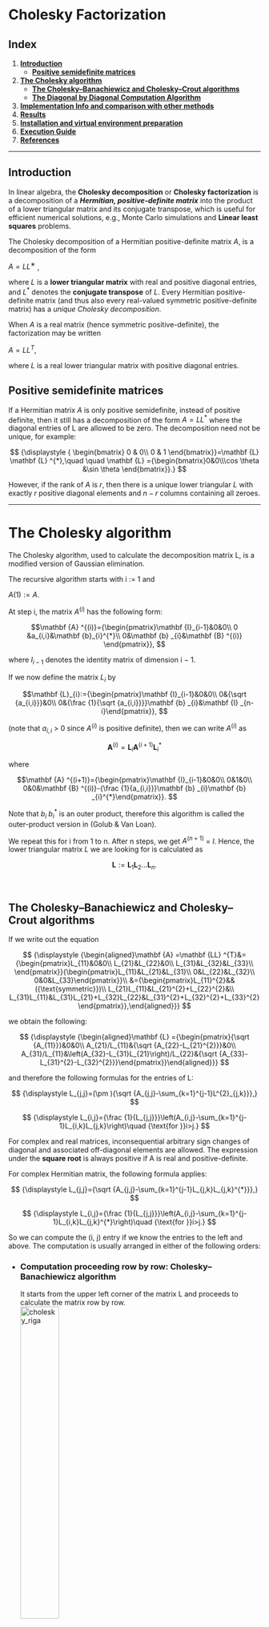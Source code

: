 # **Cholesky Factorization**

## **Index**

1. [**Introduction**](#introduction)
   - [**Positive semidefinite matrices**](#positive-semidefinite-matrices)
2. [**The Cholesky algorithm**](#the-cholesky-algorithm)
   - [**The Cholesky–Banachiewicz and Cholesky–Crout algorithms**](#the-choleskybanachiewicz-and-choleskycrout-algorithms)
   - [**The Diagonal by Diagonal Computation Algorithm**](#the-diagonal-by-diagonal-computation-algorithm)
3. [**Implementation Info and comparison with other methods**](#implementation-info-and-comparison-with-other-methods)
4. [**Results**](#results)
5. [**Installation and virtual environment preparation**](#installation-and-virtual-environment-preparation)
6. [**Execution Guide**](#execution-guide)
7. [**References**](#references)


<hr>

## **Introduction**
In linear algebra, the **Cholesky decomposition** or **Cholesky factorization** is a decomposition of a ***Hermitian, positive-definite matrix*** into the product of a lower triangular matrix and its conjugate transpose, which is useful for efficient numerical solutions, e.g., Monte Carlo simulations and **Linear least squares** problems.

The Cholesky decomposition of a Hermitian positive-definite matrix $A$, is a decomposition of the form

$A = L L^∗$ ,

where $L$ is a **lower triangular matrix** with real and positive diagonal entries, and $L^*$ denotes the **conjugate transpose** of $L$. Every Hermitian positive-definite matrix (and thus also every real-valued symmetric positive-definite matrix) has a *unique Cholesky decomposition*.

When $A$ is a real matrix (hence symmetric positive-definite), the factorization may be written

$A = L L^T$,

where $L$ is a real lower triangular matrix with positive diagonal entries.
<br>

## **Positive semidefinite matrices**
If a Hermitian matrix $A$ is only positive semidefinite, instead of positive definite, then it still has a decomposition of the form $A = LL^*$ where the diagonal entries of L are allowed to be zero. The decomposition need not be unique, for example:


$$
{\displaystyle {
\begin{bmatrix}
0 & 0\\
0 & 1
\end{bmatrix}}=\mathbf {L} \mathbf {L} ^{*},\quad \quad \mathbf {L} ={\begin{bmatrix}0&0\\\cos \theta &\sin \theta \end{bmatrix}}.}
$$

However, if the rank of $A$ is $r$, then there is a unique lower triangular $L$ with exactly $r$ positive diagonal elements and $n−r$ columns containing all zeroes.

<hr>

# **The Cholesky algorithm**

The Cholesky algorithm, used to calculate the decomposition matrix L, is a modified version of Gaussian elimination.

The recursive algorithm starts with i := 1 and

$A(1) := A$.

At step i, the matrix $A^{(i)}$ has the following form:

```math
\mathbf {A} ^{(i)}={\begin{pmatrix}\mathbf {I}_{i-1}&0&0\\ 
0 &a_{i,i}&\mathbf {b}_{i}^{*}\\ 
0&\mathbf {b} _{i}&\mathbf {B} ^{(i)}
\end{pmatrix}}, 
```

where $I_{i−1}$ denotes the identity matrix of dimension i − 1.

If we now define the matrix $L_i$ by

```math
\mathbf {L}_{i}:={\begin{pmatrix}\mathbf {I}_{i-1}&0&0\\
0&{\sqrt {a_{i,i}}}&0\\
0&{\frac {1}{\sqrt {a_{i,i}}}}\mathbf {b} _{i}&\mathbf {I} _{n-i}\end{pmatrix}}, 
```


(note that $a_{i,i}$ > 0 since $A^{(i)}$ is positive definite), then we can write $A^{(i)}$  as

$$
\mathbf {A} ^{(i)}=\mathbf {L} _{i}\mathbf {A} ^{(i+1)}\mathbf {L} _{i}^{*} 
$$


where

```math
\mathbf {A} ^{(i+1)}={\begin{pmatrix}\mathbf {I}_{i-1}&0&0\\
0&1&0\\
0&0&\mathbf {B} ^{(i)}-{\frac {1}{a_{i,i}}}\mathbf {b} _{i}\mathbf {b} _{i}^{*}\end{pmatrix}}. 
```


Note that $b_i$ $b^*_i$ is an outer product, therefore this algorithm is called the outer-product version in (Golub & Van Loan).

We repeat this for i from 1 to n. After n steps, we get $A^{(n+1)}$  = $I$. Hence, the lower triangular matrix $L$ we are looking for is calculated as

$$ \mathbf {L} :=\mathbf {L} _{1}\mathbf {L} _{2}\dots \mathbf {L} _{n}. $$

<br>

## **The Cholesky–Banachiewicz and Cholesky–Crout algorithms**
If we write out the equation

$$ 
{\displaystyle {\begin{aligned}\mathbf {A} =\mathbf {LL} ^{T}&={\begin{pmatrix}L_{11}&0&0\\
L_{21}&L_{22}&0\\
L_{31}&L_{32}&L_{33}\\
\end{pmatrix}}{\begin{pmatrix}L_{11}&L_{21}&L_{31}\\
0&L_{22}&L_{32}\\
0&0&L_{33}\end{pmatrix}}\\
  &={\begin{pmatrix}L_{11}^{2}&&({\text{symmetric}})\\
L_{21}L_{11}&L_{21}^{2}+L_{22}^{2}&\\
L_{31}L_{11}&L_{31}L_{21}+L_{32}L_{22}&L_{31}^{2}+L_{32}^{2}+L_{33}^{2}\end{pmatrix}},\end{aligned}}} 
$$

we obtain the following:

$$ 
{\displaystyle {\begin{aligned}\mathbf {L} ={\begin{pmatrix}{\sqrt {A_{11}}}&0&0\\
A_{21}/L_{11}&{\sqrt {A_{22}-L_{21}^{2}}}&0\\
A_{31}/L_{11}&\left(A_{32}-L_{31}L_{21}\right)/L_{22}&{\sqrt {A_{33}-L_{31}^{2}-L_{32}^{2}}}\end{pmatrix}}\end{aligned}}} 
$$

and therefore the following formulas for the entries of L:

$$ 
{\displaystyle L_{j,j}=(\pm ){\sqrt {A_{j,j}-\sum_{k=1}^{j-1}L^{2}_{j,k}}},} 
$$

$$ 
{\displaystyle L_{i,j}={\frac {1}{L_{j,j}}}\left(A_{i,j}-\sum_{k=1}^{j-1}L_{i,k}L_{j,k}\right)\quad {\text{for }}i>j.} 
$$


For complex and real matrices, inconsequential arbitrary sign changes of diagonal and associated off-diagonal elements are allowed. The expression under the **square root** is always positive if A is real and positive-definite.

For complex Hermitian matrix, the following formula applies:

$$ 
{\displaystyle L_{j,j}={\sqrt {A_{j,j}-\sum_{k=1}^{j-1}L_{j,k}L_{j,k}^{*}}},} 
$$

$$ 
{\displaystyle L_{i,j}={\frac {1}{L_{j,j}}}\left(A_{i,j}-\sum_{k=1}^{j-1}L_{i,k}L_{j,k}^{*}\right)\quad {\text{for }}i>j.} 
$$


So we can compute the (i, j) entry if we know the entries to the left and above. The computation is usually arranged in either of the following orders: 

- ### **Computation proceeding row by row: Cholesky–Banachiewicz algorithm** <br>
    It starts from the upper left corner of the matrix L and proceeds to calculate the matrix row by row. <br>
    <img src="imgs/chol_riga.jpg" alt="cholesky_riga" width="40%" />

- ### **Computation proceeding column by column: Cholesky–Crout algorithm** <br>
    It starts from the upper left corner of the matrix L and proceeds to calculate the matrix column by column. <br>
    <img src="imgs/chol_colonna.jpg" alt="cholesky_riga" width="40%" />

## **The Diagonal by Diagonal Computation Algorithm**
**We found that there exist another, funny and much difficult to implement, method to compute the Cholesky Factorization**. This was an idea of our Numerical Approximation course professor and consist in computing the factorization by proceeding in diagonal (antidiagonal to be precise). <br>
This method starts from the upper left corner of the matrix L and proceeds to calculate the matrix antidiagonal by antidiagonal (see the img below for more details).

<img src="imgs/chol_diagonale.jpg" alt="cholesky_riga" width="40%" />

<hr>

## **Implementation Info and comparison with other methods**
In order to demonstrate the speed of Cholesky Factorization over Gaussian Elimination we make a lot of test using a 5000 x 5000 matrix and log the execution time of the 2 method.

- **Cholesky Factorization time complexity**: $O(\dfrac{1}{3} n^3 + \dfrac{2}{3}n)$
- **Gaussian Elimination time complexity**: $O(n^3)$

The comparis was made using normal compilation and also compilation with ***JIT*** provided by ***Numba*** python package (see [Numba](https://numba.pydata.org/numba-doc/latest/user/jit.html)).

### **Directory content explaination**
The project is composed of 4 directory:
- `cholesky_factorization`: contains the `cholesky.py` file that contains the cholesky implementations with all 3 methods described before.
- `utils`: contains some python script used for 
    - generate random matrix which are solvable factorizable using cholesky
    - log execution time
    - test and validation of obtained results
- `gaussian_elimination`: contains `gaussian_elimination.py` script that implement gaussian elimination method.
- `linear_system_solver`: contains `linsys_solver.py` script that implement the resolution of linear system.

You can take the single script and refactor the code to use for any correlated implementation as you want. <br>
For any doubt, question or issue you can open an issue or post it on [Discussion](https://github.com/CristianCosci/Cholesky_Decomposition_python/discussions) tab.

<hr>

## **Results**
In this section there are the result obtained with random 5000 x 5000 matrix in order to compare **Gauss and Cholesky** methods. <br>
For each type of test we repeated it 3 times to obtain an avg value. <br>
The execution times are expressed in **milliseconds (ms)**.

### **Cholesky Factorization (no JIT)**

| Algorithm | Method  | Matrix Size | JIT | Execution Time #1 | Execution Time #2 | Execution Time #3 | AVG Execution Time | 
| --------- | ------- | ----------- | --- | ----------------- | ----------------- | ----------------- | ------------------ |
| Cholesky  | COLUMN  | 5000        | ❌  |   46000           | 45000             | 45000             | 45333.33           |
| Cholesky  | ROW     | 5000        | ❌  |   73000           | 71000             | 70000             | 71333.33           |
| Cholesky  | DIAGONAL| 5000        | ❌  |   48000           | 49000             | 48000             | 48333.33           |



### **Cholesky Factorization (JIT)**

| Algorithm | Method  | Matrix Size | JIT | Execution Time #1 | Execution Time #2 | Execution Time #3 | AVG Execution Time | 
| --------- | ------- | ----------- | --- | ----------------- | ----------------- | ----------------- | ------------------ |
| Cholesky  | COLUMN  | 5000        | ✅  |   23000           | 23000             | 23000             | 23000.00           |
| Cholesky  | ROW     | 5000        | ✅  |   43000           | 43000             | 42000             | 42666.66           |
| Cholesky  | DIAGONAL| 5000        | ✅  |   25000           | 26000             | 26000             | 25666.66           |



### **Gussian Elimination**

| Algorithm | Method  | Matrix Size | JIT | Execution Time #1 | Execution Time #2 | Execution Time #3 | AVG Execution Time | 
| --------- | ------- | ----------- | --- | ----------------- | ----------------- | ----------------- | ------------------ |
| Gauss     |         | 5000        | ❌  |   51000           | 50000             | 50000             | 50333.33           |



### **Cholesky (no JIT) vs Cholesky (JIT)**

| Algorithm | Method  | Matrix Size | AVG Execution Time (no JIT) | AVG Execution Time (JIT) | DIFF               |
| --------- | ------- | ----------- | --------------------------- | ------------------------ | ------------------ |
| Cholesky  | COLUMN  | 5000        | 45333.33                    | 23000.00                 | -22333.33 (49.26%) |
| Cholesky  | ROW     | 5000        | 71333.33                    | 42666.66                 | -28666.67 (40.18%) |
| Cholesky  | DIAGONAL| 5000        | 48333.33                    | 25666.66                 | -22666.67 (46.89%) |



### **Cholesky Factorization VS Gaussian Elimination**

| Cholesky Factorization Method | JIT | AVG Execution Time | Gaussian Elimination AVG Execution Time | DIFF               |
| ----------------------------- | --- | ------------------ | --------------------------------------- | ------------------ |
| COLUMN                        | ❌  | 45333.33           | 50333.33                                | -5000.00  (9.93%)  | 
| ROW                           | ❌  | 71333.33           | 50333.33                                | +21000.00 (41.72%) |
| DIAGONAL                      | ❌  | 48333.33           | 50333.33                                | -2000.00  (3.97%)  | 
| COLUMN                        | ✅  | 23000.00           | 50333.33                                | -27333.33 (54.30%) |
| ROW                           | ✅  | 42666.66           | 50333.33                                | -7666.66  (15.23%) | 
| DIAGONAL                      | ✅  | 25666.66           | 50333.33                                | -24666.67 (49.00%) |

<hr>

## **Installation and virtual environment preparation**
1. Create a dir and download the project inside.
2. Create a virtual env in that directory
    ```shell 
    virtualenv cholesky_env
    ```
3. Activate venv to install project requirements
    ```shell
    source cholesky_env/bin/activate
    ```
4. Move to project dir and Install requirements
    ```shell
    pip install -r requirements.txt
    ```
5. Now you are ready to execute and test the project.

<hr>

## **Execution Guide**

**Script help page:**

```
python main.py --help

usage: main.py [-h] [-tm {simple,find_limit,benchmark}] [-m {row,column,diagonal}] [--jit] [--seed SEED] [--size SIZE] [-alg {cholesky,gauss}] [-v]

options:
  -h, --help            show this help message and exit
  -tm {simple,find_limit,benchmark}, --test_mode {simple,find_limit,benchmark}
                        Start the selected test mode.
                                simple:     generate data, compute factorization/decomposition and resolve the Linear System.
                                find_limit: compute different Cholesky Factorization over bigger matrix (size * 2) every time, starting from a 100x100.
                                benchmark:  generate data and only compute the factorization/decomposition. 
                                            This returns the execution time and saves results in a file
                        
                                
  -m {row,column,diagonal}, --method {row,column,diagonal}
                        Select which Cholesky implementation to use.
  --jit                 Enable JIT to enhance the performance.
  --seed SEED           Set the seed for the Random Number Generation.
  --size SIZE           Set the matrix size (if possible).
  -alg {cholesky,gauss}, --algorithm {cholesky,gauss}
                        Choose the algorithm to use.
  -v, --verbose         Enable verbose mode.
```

**Run a simple test:**

The following line starts a simple test using a matrix `200x200`, with a seed of `20`
using the Cholesky Factorization with the diagonal method/implementation.

```
python main.py -tm simple -alg cholesky -m diagonal --seed 20 --size 200
```


The following line starts the same test of the previous one with the Gaussian Decomposition algorithm.
```
python main.py -tm simple -alg gauss --seed 20 --size 200
```

**Run a benchmark with JIT 🚀**

This line runs the Cholesky Factorization algorithm with the row method/implementation, over a `10000x10000` matrix, with seed `20`, using `JIT` compiling.

```
python main.py -tm benchmark --jit -alg cholesky -m row --seed 20 --size 10000
```
<hr>



<hr>

### **References**
- <https://en.wikipedia.org/wiki/Cholesky_decomposition>

<hr>

#### ***Authors***

| ![cosci](https://avatars.githubusercontent.com/u/44636000?s=421&v=4) | ![vescera](https://avatars.githubusercontent.com/u/10250769?s=421&v=4)| ![fagiolo](https://avatars.githubusercontent.com/u/44865237?v=4)
| - | - | - |
| [Cristian Cosci](https://github.com/CristianCosci) :chicken: | [Nicolò Vescera](https://github.com/ncvescera) 🦧 | [Fabrizio Fagiolo](https://github.com/F-a-b-r-i-z-i-o) :bug:
